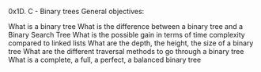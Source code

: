  0x1D. C - Binary trees
General objectives:

What is a binary tree What is the difference between a binary tree and a Binary Search Tree What is the possible gain in terms of time complexity compared to linked lists What are the depth, the height, the size of a binary tree What are the different traversal methods to go through a binary tree What is a complete, a full, a perfect, a balanced binary tree
